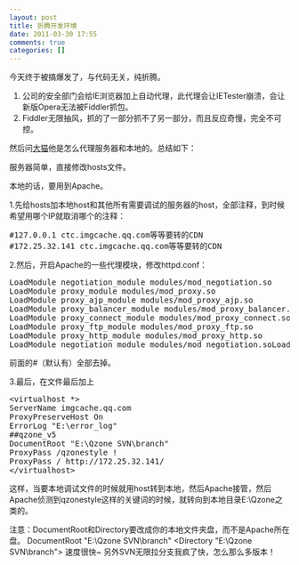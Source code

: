 ```yaml
---
layout: post
title: 折腾开发环境
date: 2011-03-30 17:55
comments: true
categories: []
---
```

今天终于被搞爆发了，与代码无关，纯折腾。
<ol>
	<li>公司的安全部门会给IE浏览器加上自动代理，此代理会让IETester崩溃，会让新版Opera无法被Fiddler抓包。</li>
	<li>Fiddler无限抽风，抓的了一部分抓不了另一部分，而且反应奇慢，完全不可控。</li>
</ol>
然后问<a href="http://code.sh/">大猫</a>他是怎么代理服务器和本地的。总结如下：

服务器简单，直接修改hosts文件。

本地的话，要用到Apache。

1.先给hosts加本地host和其他所有需要调试的服务器的host，全部注释，到时候希望用哪个IP就取消哪个的注释：
<pre>#127.0.0.1 ctc.imgcache.qq.com等等要转的CDN
#172.25.32.141 ctc.imgcache.qq.com等等要转的CDN</pre>
2.然后，开启Apache的一些代理模块，修改httpd.conf：
<pre>LoadModule negotiation_module modules/mod_negotiation.so
LoadModule proxy_module modules/mod_proxy.so
LoadModule proxy_ajp_module modules/mod_proxy_ajp.so
LoadModule proxy_balancer_module modules/mod_proxy_balancer.so
LoadModule proxy_connect_module modules/mod_proxy_connect.so
LoadModule proxy_ftp_module modules/mod_proxy_ftp.so
LoadModule proxy_http_module modules/mod_proxy_http.so
LoadModule negotiation_module modules/mod_negotiation.soLoadModule proxy_module modules/mod_proxy.soLoadModule proxy_ajp_module modules/mod_proxy_ajp.soLoadModule proxy_balancer_module modules/mod_proxy_balancer.soLoadModule proxy_connect_module modules/mod_proxy_connect.soLoadModule proxy_ftp_module modules/mod_proxy_ftp.soLoadModule proxy_http_module modules/mod_proxy_http.so</pre>
前面的#（默认有）全部去掉。

3.最后，在文件最后加上
<pre>&lt;virtualhost *&gt;
ServerName imgcache.qq.com
ProxyPreserveHost On
ErrorLog "E:\error_log"
##qzone_v5
DocumentRoot "E:\Qzone SVN\branch"
ProxyPass /qzonestyle !
ProxyPass / http://172.25.32.141/
&lt;/virtualhost&gt;</pre>
这样，当要本地调试文件的时候就用host转到本地，然后Apache接管，然后Apache侦测到qzonestyle这样的关键词的时候，就转向到本地目录E:\Qzone之类的。

注意：DocumentRoot和Directory要改成你的本地文件夹盘，而不是Apache所在盘。
DocumentRoot "E:\Qzone SVN\branch"
&lt;Directory "E:\Qzone SVN\branch"&gt;
速度很快~
另外SVN无限拉分支我疯了快，怎么那么多版本！
